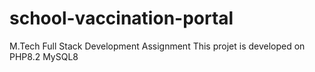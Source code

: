 # school-vaccination-portal
M.Tech Full Stack Development Assignment
This projet is developed on PHP8.2
MySQL8
